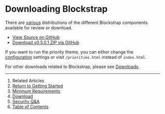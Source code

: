 Downloading Blockstrap
======================

There are [various](http://github.com/blockstrap) distributions of the different Blockstrap components available for review or download.

* [View Source on GitHub](http://github.com/blockstrap/framework/)
* <a href="https://github.com/blockstrap/framework/archive/v0501.zip" class="ga-track" data-place="Docs-Framework-Download" data-action="Downloads">Download v0.5.0.1 ZIP via GitHub</a>

If you want to run the priority theme, you can either change the [configuration](../../core/configuration/) settings or visit `/priorities.html` instead of `index.html`.

For other downloads related to Blockstrap, please see [Downloads](../../../downloads/).

--------------------------------------------------------------------------------

1. Related Articles
2. [Return to Getting Started](../../started/)
3. [Minimum Requirements](../requirements/)
4. [Download](../download/)
5. [Security Q&A](../security/)
6. [Table of Contents](../../../)
